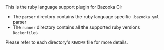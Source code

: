 This is the ruby language support plugin for Bazooka CI:

* The `parser` directory contains the ruby language specific `.bazooka.yml` parser
* The `runner` directory contains all the supported ruby versions `Dockerfile`s

Please refer to each directory's `README` file for more details.
